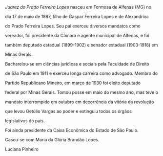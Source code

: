

*Juarez do Prado Ferreira Lopes* nasceu em Formosa de Alfenas (MG) no

dia 17 de maio de 1887, filho de Gaspar Ferreira Lopes e de Alexandrina

do Prado Ferreira Lopes. Seu pai exerceu diversos mandatos como

vereador, foi presidente da Câmara e agente municipal de Alfenas, e foi

também deputado estadual (1899-1902) e senador estadual (1903-1918) em

Minas Gerais.



Bacharelou-se em ciências jurídicas e sociais pela Faculdade de Direito

de São Paulo em 1911 e exerceu longa carreira como advogado. Membro do

Partido Republicano Mineiro, em março de 1930 foi eleito deputado

federal por Minas Gerais. Tomou posse em maio do mesmo ano, mas teve o

mandato interrompido em outubro em decorrência da vitória da revolução

que levou Getúlio Vargas ao poder e extinguiu todos os órgãos

legislativos do país.



Foi ainda presidente da Caixa Econômica do Estado de São Paulo.



Casou-se com Maria da Glória Brandão Lopes.



Luciana Pinheiro



